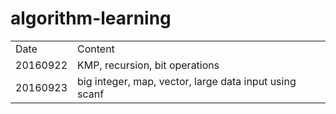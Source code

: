 # algorithm-learning
<table>
    <tr>
        <td>Date</td>
        <td>Content</td>
    </tr>
    <tr>
        <td>20160922</td>
        <td>KMP, recursion, bit operations</td>
    </tr>
    <tr>
        <td>20160923</td>
        <td>big integer, map, vector, large data input using scanf</td>
    </tr>
</table>

